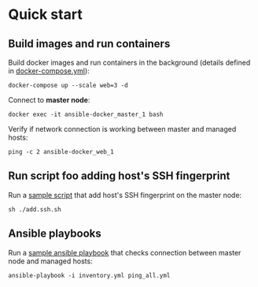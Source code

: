 # Quick start

## Build images and run containers

Build docker images and run containers in the background (details defined in [docker-compose.yml](./docker-compose.yml)):

`docker-compose up --scale web=3 -d`

Connect to **master node**:

`docker exec -it ansible-docker_master_1 bash`

Verify if network connection is working between master and managed hosts:

`ping -c 2 ansible-docker_web_1`

## Run script foo adding host's SSH fingerprint

Run a [sample script](./master/ansible/add_ssh.yml) that add host's SSH fingerprint on the master node:

`sh ./add.ssh.sh`

## Ansible playbooks

Run a [sample ansible playbook](./master/ansible/ping_all.yml) that checks connection between master node and managed hosts:

`ansible-playbook -i inventory.yml ping_all.yml`
